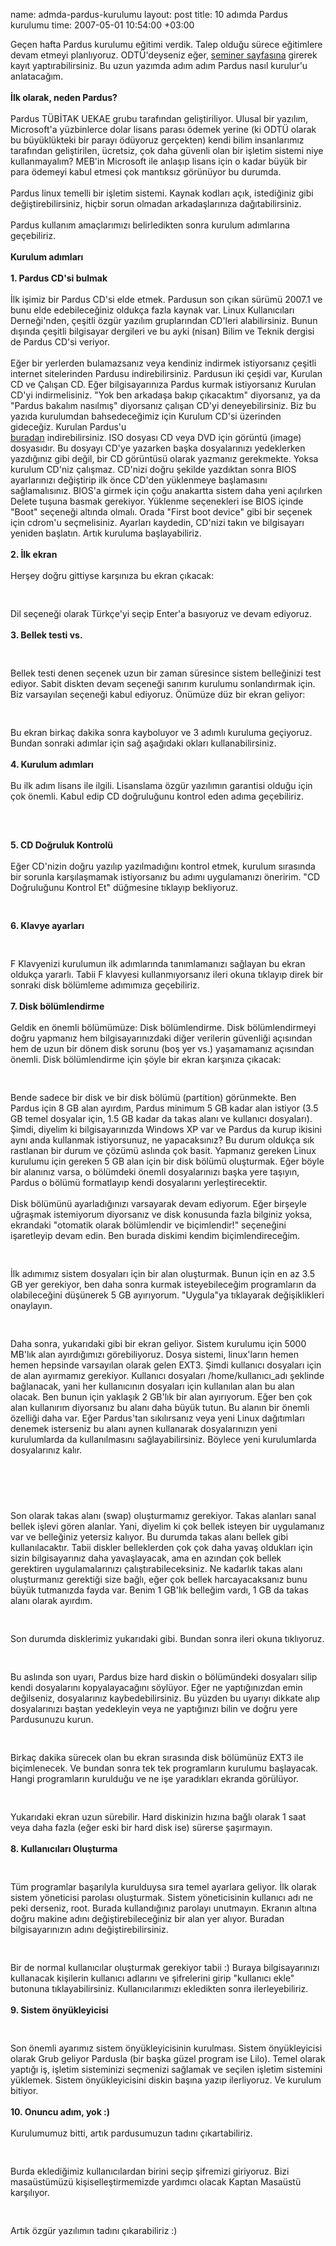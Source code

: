 name: admda-pardus-kurulumu
layout: post
title: 10 adımda Pardus kurulumu
time: 2007-05-01 10:54:00 +03:00

Geçen hafta Pardus kurulumu eğitimi verdik. Talep olduğu sürece eğitimlere devam etmeyi planlıyoruz. ODTÜ'deyseniz eğer, <a href="http://seminer.metu.edu.tr/">seminer sayfasına</a> girerek kayıt yaptırabilirsiniz. Bu uzun yazımda adım adım Pardus nasıl kurulur'u anlatacağım.<br /><br /><span style="font-weight: bold;">İlk olarak, neden Pardus? </span><br /><br />Pardus TÜBİTAK UEKAE grubu tarafından geliştiriliyor. Ulusal bir yazılım, Microsoft'a yüzbinlerce dolar lisans parası ödemek yerine (ki ODTÜ olarak bu büyüklükteki bir parayı ödüyoruz gerçekten) kendi bilim insanlarımız tarafından geliştirilen, ücretsiz, çok daha güvenli olan bir işletim sistemi niye kullanmayalım? MEB'in Microsoft ile anlaşıp lisans için o kadar büyük bir para ödemeyi kabul etmesi çok mantıksız görünüyor bu durumda.<br /><br />Pardus linux temelli bir işletim sistemi. Kaynak kodları açık, istediğiniz gibi değiştirebilirsiniz, hiçbir sorun olmadan arkadaşlarınıza dağıtabilirsiniz.<br /><br />Pardus kullanım amaçlarımızı belirledikten sonra kurulum adımlarına geçebiliriz.<br /><br /><span style="font-weight: bold;">Kurulum adımları</span><br /><br /><span style="font-weight: bold;">1. Pardus CD'si bulmak</span><br /><br />İlk işimiz bir Pardus CD'si elde etmek. Pardusun son çıkan sürümü 2007.1 ve bunu elde edebileceğiniz oldukça fazla kaynak var. Linux Kullanıcıları Derneği'nden, çeşitli özgür yazılım gruplarından CD'leri alabilirsiniz. Bunun dışında çeşitli bilgisayar dergileri ve bu ayki (nisan) Bilim ve Teknik dergisi de Pardus CD'si veriyor.<br /><br />Eğer bir yerlerden bulamazsanız veya kendiniz indirmek istiyorsanız çeşitli internet sitelerinden Pardusu indirebilirsiniz. Pardusun iki çeşidi var, Kurulan CD ve Çalışan CD. Eğer bilgisayarınıza Pardus kurmak istiyorsanız Kurulan CD'yi indirmelisiniz. "Yok ben arkadaşa bakıp çıkacaktım" diyorsanız, ya da "Pardus bakalım nasılmış" diyorsanız çalışan CD'yi deneyebilirsiniz. Biz bu yazıda kurulumdan bahsedeceğimiz için Kurulum CD'si üzerinden gideceğiz. Kurulan Pardus'u<br /><a href="ftp://ftp.metu.edu.tr/pub/linux/pardus/kurulan/2007.1/Pardus-Kurulan-2007.1.iso"> buradan</a> indirebilirsiniz. ISO dosyası CD veya DVD için görüntü (image) dosyasıdır. Bu dosyayı CD'ye yazarken başka dosyalarınızı yedeklerken yazdığınız gibi değil, bir CD görüntüsü olarak yazmanız gerekmekte. Yoksa kurulum CD'niz çalışmaz. CD'nizi doğru şekilde yazdıktan sonra BIOS ayarlarınızı değiştirip ilk önce CD'den yüklenmeye başlamasını sağlamalısınız. BIOS'a girmek için çoğu anakartta sistem daha yeni açılırken Delete tuşuna basmak gerekiyor. Yüklenme seçenekleri ise BIOS içinde "Boot" seçeneği altında olmalı. Orada "First boot device" gibi bir seçenek için cdrom'u seçmelisiniz. Ayarları kaydedin, CD'nizi takın ve bilgisayarı yeniden başlatın. Artık kuruluma başlayabiliriz.<br /><br /><span style="font-weight: bold;">2. İlk ekran</span><br /><br />Herşey doğru gittiyse karşınıza bu ekran çıkacak:<br /><br /><a href="http://2.bp.blogspot.com/_AZvuJ9kmERM/Rjb-VL-pQgI/AAAAAAAAAAU/LxEOfiC_rTk/s1600-h/snap1"><img style="margin: 0px auto 10px; display: block; text-align: center; cursor: pointer;" src="http://2.bp.blogspot.com/_AZvuJ9kmERM/Rjb-VL-pQgI/AAAAAAAAAAU/LxEOfiC_rTk/s400/snap1" alt="" id="BLOGGER_PHOTO_ID_5059510871343579650" border="0" /></a><br />Dil seçeneği olarak Türkçe'yi seçip Enter'a basıyoruz ve devam ediyoruz.<br /><br /><span style="font-weight: bold;">3. Bellek testi vs.</span><br /><br /><a href="http://4.bp.blogspot.com/_AZvuJ9kmERM/Rjb_qr-pQhI/AAAAAAAAAAc/fTuOTC34N_o/s1600-h/snap2"><img style="margin: 0px auto 10px; display: block; text-align: center; cursor: pointer;" src="http://4.bp.blogspot.com/_AZvuJ9kmERM/Rjb_qr-pQhI/AAAAAAAAAAc/fTuOTC34N_o/s400/snap2" alt="" id="BLOGGER_PHOTO_ID_5059512340222394898" border="0" /></a><br />Bellek testi denen seçenek uzun bir zaman süresince sistem belleğinizi test ediyor. Sabit diskten devam seçeneği sanırım kurulumu sonlandırmak için. Biz varsayılan seçeneği kabul ediyoruz. Önümüze düz bir ekran geliyor:<br /><br /><a href="http://3.bp.blogspot.com/_AZvuJ9kmERM/RjcAkL-pQiI/AAAAAAAAAAk/GOSdzeNpMi8/s1600-h/snap3"><img style="margin: 0px auto 10px; display: block; text-align: center; cursor: pointer;" src="http://3.bp.blogspot.com/_AZvuJ9kmERM/RjcAkL-pQiI/AAAAAAAAAAk/GOSdzeNpMi8/s400/snap3" alt="" id="BLOGGER_PHOTO_ID_5059513328064872994" border="0" /></a><br />Bu ekran birkaç dakika sonra kayboluyor ve 3 adımlı kuruluma geçiyoruz. Bundan sonraki adımlar için sağ aşağıdaki okları kullanabilirsiniz.<br /><br /><span style="font-weight: bold;">4. Kurulum adımları</span><br /><br />Bu ilk adım lisans ile ilgili. Lisanslama özgür yazılımın garantisi olduğu için çok önemli. Kabul edip CD doğruluğunu kontrol eden adıma geçebiliriz.<br /><br /><a href="http://3.bp.blogspot.com/_AZvuJ9kmERM/RjcBIL-pQjI/AAAAAAAAAAs/PpPRdrEA_CE/s1600-h/snap4"><img style="margin: 0px auto 10px; display: block; text-align: center; cursor: pointer;" src="http://3.bp.blogspot.com/_AZvuJ9kmERM/RjcBIL-pQjI/AAAAAAAAAAs/PpPRdrEA_CE/s400/snap4" alt="" id="BLOGGER_PHOTO_ID_5059513946540163634" border="0" /></a><br /><br /><span style="font-weight: bold;">5. CD Doğruluk Kontrolü</span><br /><br />Eğer CD'nizin doğru yazılıp yazılmadığını kontrol etmek, kurulum sırasında bir sorunla karşılaşmamak istiyorsanız bu adımı uygulamanızı öneririm. "CD Doğruluğunu Kontrol Et" düğmesine tıklayıp bekliyoruz.<br /><br /><a href="http://4.bp.blogspot.com/_AZvuJ9kmERM/RjcCYb-pQkI/AAAAAAAAAA0/cqQrv7orXJQ/s1600-h/snap5"><img style="margin: 0px auto 10px; display: block; text-align: center; cursor: pointer;" src="http://4.bp.blogspot.com/_AZvuJ9kmERM/RjcCYb-pQkI/AAAAAAAAAA0/cqQrv7orXJQ/s400/snap5" alt="" id="BLOGGER_PHOTO_ID_5059515325224665666" border="0" /></a><br /><span style="font-weight: bold;">6. Klavye ayarları</span><br /><br /><a href="http://4.bp.blogspot.com/_AZvuJ9kmERM/RjcDWb-pQlI/AAAAAAAAAA8/rydYleYOV0U/s1600-h/snap6"><img style="margin: 0px auto 10px; display: block; text-align: center; cursor: pointer;" src="http://4.bp.blogspot.com/_AZvuJ9kmERM/RjcDWb-pQlI/AAAAAAAAAA8/rydYleYOV0U/s400/snap6" alt="" id="BLOGGER_PHOTO_ID_5059516390376555090" border="0" /></a><br />F Klavyenizi kurulumun ilk adımlarında tanımlamanızı sağlayan bu ekran oldukça yararlı. Tabii F klavyesi kullanmıyorsanız ileri okuna tıklayıp direk bir sonraki disk bölümleme adımımıza geçebiliriz.<br /><br /><span style="font-weight: bold;">7. Disk bölümlendirme</span><br /><br />Geldik en önemli bölümümüze: Disk bölümlendirme. Disk bölümlendirmeyi doğru yapmanız hem bilgisayarınızdaki diğer verilerin güvenliği açısından hem de uzun bir dönem disk sorunu (boş yer vs.) yaşamamanız açısından önemli. Disk bölümlendirme için şöyle bir ekran karşınıza çıkacak:<br /><br /><a href="http://1.bp.blogspot.com/_AZvuJ9kmERM/RjcXIr-pQoI/AAAAAAAAABU/k-eSZrgTJeI/s1600-h/snap10"><img style="margin: 0px auto 10px; display: block; text-align: center; cursor: pointer;" src="http://1.bp.blogspot.com/_AZvuJ9kmERM/RjcXIr-pQoI/AAAAAAAAABU/k-eSZrgTJeI/s400/snap10" alt="" id="BLOGGER_PHOTO_ID_5059538144385909378" border="0" /></a><br />Bende sadece bir disk ve bir disk bölümü (partition) görünmekte. Ben Pardus için 8 GB alan ayırdım, Pardus minimum 5 GB kadar alan istiyor (3.5 GB temel dosyalar için, 1.5 GB kadar da takas alanı ve kullanıcı dosyaları). Şimdi, diyelim ki bilgisayarınızda Windows XP var ve Pardus da kurup ikisini aynı anda kullanmak istiyorsunuz, ne yapacaksınız? Bu durum oldukça sık rastlanan bir durum ve çözümü aslında çok basit. Yapmanız gereken Linux kurulumu için gereken 5 GB alan için bir disk bölümü oluşturmak. Eğer böyle bir alanınız varsa, o bölümdeki önemli dosyalarınızı başka yere taşıyın, Pardus o bölümü formatlayıp kendi dosyalarını yerleştirecektir.<br /><br />Disk bölümünü ayarladığınızı varsayarak devam ediyorum. Eğer birşeyle uğraşmak istemiyorum diyorsanız ve disk konusunda fazla bilginiz yoksa, ekrandaki "otomatik olarak bölümlendir ve biçimlendir!" seçeneğini işaretleyip devam edin. Ben burada diskimi kendim biçimlendireceğim.<br /><br /><a href="http://4.bp.blogspot.com/_AZvuJ9kmERM/RjcYMb-pQqI/AAAAAAAAACI/0dcf9xsTGfM/s1600-h/snap12"><img style="margin: 0px auto 10px; display: block; text-align: center; cursor: pointer;" src="http://4.bp.blogspot.com/_AZvuJ9kmERM/RjcYMb-pQqI/AAAAAAAAACI/0dcf9xsTGfM/s400/snap12" alt="" id="BLOGGER_PHOTO_ID_5059539308322046626" border="0" /></a><br />İlk adımımız sistem dosyaları için bir alan oluşturmak. Bunun için en az 3.5 GB yer gerekiyor, ben daha sonra kurmak isteyebileceğim programların da olabileceğini düşünerek 5 GB ayırıyorum. "Uygula"ya tıklayarak değişiklikleri onaylayın.<br /><br /><a href="http://1.bp.blogspot.com/_AZvuJ9kmERM/RjcYur-pQrI/AAAAAAAAACQ/f7QaGUyQgb8/s1600-h/snap13"><img style="margin: 0px auto 10px; display: block; text-align: center; cursor: pointer;" src="http://1.bp.blogspot.com/_AZvuJ9kmERM/RjcYur-pQrI/AAAAAAAAACQ/f7QaGUyQgb8/s400/snap13" alt="" id="BLOGGER_PHOTO_ID_5059539896732566194" border="0" /></a><br />Daha sonra, yukarıdaki gibi bir ekran geliyor. Sistem kurulumu için 5000 MB'lık alan ayırdığımızı görebiliyoruz. Dosya sistemi, linux'ların hemen hemen hepsinde varsayılan olarak gelen EXT3. Şimdi kullanıcı dosyaları için de alan ayırmamız gerekiyor. Kullanıcı dosyaları /home/kullanıcı_adı şeklinde bağlanacak, yani her kullanıcının dosyaları için kullanılan alan bu alan olacak. Ben bunun için yaklaşık 2 GB'lık bir alan ayırıyorum. Eğer ben çok alan kullanırım diyorsanız bu alanı daha büyük tutun. Bu alanın bir önemli özelliği daha var. Eğer Pardus'tan sıkılırsanız veya yeni Linux dağıtımları denemek isterseniz bu alanı aynen kullanarak dosyalarınızın yeni kurulumlarda da kullanılmasını sağlayabilirsiniz. Böylece yeni kurulumlarda dosyalarınız kalır.<br /><br /><a href="http://1.bp.blogspot.com/_AZvuJ9kmERM/RjcaQr-pQsI/AAAAAAAAACY/qP7OnC7l-uA/s1600-h/snap14"><img style="margin: 0px auto 10px; display: block; text-align: center; cursor: pointer;" src="http://1.bp.blogspot.com/_AZvuJ9kmERM/RjcaQr-pQsI/AAAAAAAAACY/qP7OnC7l-uA/s400/snap14" alt="" id="BLOGGER_PHOTO_ID_5059541580359746242" border="0" /></a><br /><br /><a href="http://1.bp.blogspot.com/_AZvuJ9kmERM/Rjcckr-pQtI/AAAAAAAAACg/Gc-UUfEWqOE/s1600-h/snap15"><img style="margin: 0px auto 10px; display: block; text-align: center; cursor: pointer;" src="http://1.bp.blogspot.com/_AZvuJ9kmERM/Rjcckr-pQtI/AAAAAAAAACg/Gc-UUfEWqOE/s400/snap15" alt="" id="BLOGGER_PHOTO_ID_5059544122980385490" border="0" /></a><br />Son olarak takas alanı (swap) oluşturmamız gerekiyor. Takas alanları sanal bellek işlevi gören alanlar. Yani, diyelim ki çok bellek isteyen bir uygulamanız var ve belleğiniz yetersiz kalıyor. Bu durumda takas alanı bellek gibi kullanılacaktır. Tabii diskler belleklerden çok çok daha yavaş oldukları için sizin bilgisayarınız daha yavaşlayacak, ama en azından çok bellek gerektiren uygulamalarınızı çalıştırabileceksiniz. Ne kadarlık takas alanı oluşturmanız gerektiği size bağlı, eğer çok bellek harcayacaksanız bunu büyük tutmanızda fayda var. Benim 1 GB'lık belleğim vardı, 1 GB da takas alanı olarak ayırdım.<br /><br /><a href="http://1.bp.blogspot.com/_AZvuJ9kmERM/Rjcc8r-pQuI/AAAAAAAAACo/bZAjMoTzzLQ/s1600-h/snap16"><img style="margin: 0px auto 10px; display: block; text-align: center; cursor: pointer;" src="http://1.bp.blogspot.com/_AZvuJ9kmERM/Rjcc8r-pQuI/AAAAAAAAACo/bZAjMoTzzLQ/s400/snap16" alt="" id="BLOGGER_PHOTO_ID_5059544535297245922" border="0" /></a><br />Son durumda disklerimiz yukarıdaki gibi. Bundan sonra ileri okuna tıklıyoruz.<br /><br /><a href="http://1.bp.blogspot.com/_AZvuJ9kmERM/Rjcc8r-pQvI/AAAAAAAAACw/GzMPFGNQzm0/s1600-h/snap17"><img style="margin: 0px auto 10px; display: block; text-align: center; cursor: pointer;" src="http://1.bp.blogspot.com/_AZvuJ9kmERM/Rjcc8r-pQvI/AAAAAAAAACw/GzMPFGNQzm0/s400/snap17" alt="" id="BLOGGER_PHOTO_ID_5059544535297245938" border="0" /></a><br />Bu aslında son uyarı, Pardus bize hard diskin o bölümündeki dosyaları silip kendi dosyalarını kopyalayacağını söylüyor. Eğer ne yaptığınızdan emin değilseniz, dosyalarınız kaybedebilirsiniz. Bu yüzden bu uyarıyı dikkate alıp dosyalarınızı baştan yedekleyin veya ne yaptığınızı bilin ve doğru yere Pardusunuzu kurun.<br /><br /><a href="http://2.bp.blogspot.com/_AZvuJ9kmERM/Rjcc87-pQwI/AAAAAAAAAC4/IdA9NGetlIw/s1600-h/snap18"><img style="margin: 0px auto 10px; display: block; text-align: center; cursor: pointer;" src="http://2.bp.blogspot.com/_AZvuJ9kmERM/Rjcc87-pQwI/AAAAAAAAAC4/IdA9NGetlIw/s400/snap18" alt="" id="BLOGGER_PHOTO_ID_5059544539592213250" border="0" /></a><br />Birkaç dakika sürecek olan bu ekran sırasında disk bölümünüz EXT3 ile biçimlenecek. Ve bundan sonra tek tek programların kurulumu başlayacak. Hangi programların kurulduğu ve ne işe yaradıkları ekranda görülüyor.<br /><br /><a href="http://2.bp.blogspot.com/_AZvuJ9kmERM/Rjcc87-pQxI/AAAAAAAAADA/zCr3pl_smNo/s1600-h/snap19"><img style="margin: 0px auto 10px; display: block; text-align: center; cursor: pointer;" src="http://2.bp.blogspot.com/_AZvuJ9kmERM/Rjcc87-pQxI/AAAAAAAAADA/zCr3pl_smNo/s400/snap19" alt="" id="BLOGGER_PHOTO_ID_5059544539592213266" border="0" /></a><br />Yukarıdaki ekran uzun sürebilir. Hard diskinizin hızına bağlı olarak 1 saat veya daha fazla (eğer eski bir hard disk ise) sürerse şaşırmayın.<br /><br /><span style="font-weight: bold;">8. Kullanıcıları Oluşturma</span><br /><br /><a href="http://1.bp.blogspot.com/_AZvuJ9kmERM/Rjcgwr-pQzI/AAAAAAAAADQ/DMwwJ99QfDg/s1600-h/snap20"><img style="margin: 0px auto 10px; display: block; text-align: center; cursor: pointer;" src="http://1.bp.blogspot.com/_AZvuJ9kmERM/Rjcgwr-pQzI/AAAAAAAAADQ/DMwwJ99QfDg/s400/snap20" alt="" id="BLOGGER_PHOTO_ID_5059548727185326898" border="0" /></a><br />Tüm programlar başarılyla kurulduysa sıra temel ayarlara geliyor. İlk olarak sistem yöneticisi parolası oluşturmak. Sistem yöneticisinin kullanıcı adı ne peki derseniz, root. Burada kullandığınız parolayı unutmayın. Ekranın altına doğru makine adını değiştirebileceğiniz bir alan yer alıyor. Buradan bilgisayarınızın adını değiştirebilirsiniz.<br /><br /><a href="http://3.bp.blogspot.com/_AZvuJ9kmERM/RjcgxL-pQ0I/AAAAAAAAADY/m44N2JciKUk/s1600-h/snap21"><img style="margin: 0px auto 10px; display: block; text-align: center; cursor: pointer;" src="http://3.bp.blogspot.com/_AZvuJ9kmERM/RjcgxL-pQ0I/AAAAAAAAADY/m44N2JciKUk/s400/snap21" alt="" id="BLOGGER_PHOTO_ID_5059548735775261506" border="0" /></a><br />Bir de normal kullanıcılar oluşturmak gerekiyor tabii :) Buraya bilgisayarınızı kullanacak kişilerin kullanıcı adlarını ve şifrelerini girip "kullanıcı ekle" butonuna tıklayabilirsiniz. Kullanıcılarımızı ekledikten sonra ilerleyebiliriz.<br /><br /><span style="font-weight:bold;">9. Sistem önyükleyicisi</span><br /><br /><a href="http://4.bp.blogspot.com/_AZvuJ9kmERM/Rjcgxb-pQ1I/AAAAAAAAADg/JvAvFTPnRZs/s1600-h/snap22"><img style="margin: 0px auto 10px; display: block; text-align: center; cursor: pointer;" src="http://4.bp.blogspot.com/_AZvuJ9kmERM/Rjcgxb-pQ1I/AAAAAAAAADg/JvAvFTPnRZs/s400/snap22" alt="" id="BLOGGER_PHOTO_ID_5059548740070228818" border="0" /></a><br />Son önemli ayarımız sistem önyükleyicisinin kurulması. Sistem önyükleyicisi olarak Grub geliyor Pardusla (bir başka güzel program ise Lilo). Temel olarak yaptığı iş, işletim sisteminizi seçmenizi sağlamak ve seçilen işletim sistemini yüklemek. Sistem önyükleyicisini diskin başına yazıp ilerliyoruz. Ve kurulum bitiyor.<br /><br /><span style="font-weight:bold;">10. Onuncu adım, yok :)</span><br /><br />Kurulumumuz bitti, artık pardusumuzun tadını çıkartabiliriz.<br /><br /><a href="http://1.bp.blogspot.com/_AZvuJ9kmERM/Rjcgxr-pQ2I/AAAAAAAAADo/EZIoxEAkYU4/s1600-h/snap23"><img style="margin: 0px auto 10px; display: block; text-align: center; cursor: pointer;" src="http://1.bp.blogspot.com/_AZvuJ9kmERM/Rjcgxr-pQ2I/AAAAAAAAADo/EZIoxEAkYU4/s400/snap23" alt="" id="BLOGGER_PHOTO_ID_5059548744365196130" border="0" /></a><br />Burda eklediğimiz kullanıcılardan birini seçip şifremizi giriyoruz. Bizi masaüstümüzü kişiselleştirmemizde yardımcı olacak Kaptan Masaüstü karşılıyor.<br /><br /><a href="http://1.bp.blogspot.com/_AZvuJ9kmERM/Rjcgxr-pQ3I/AAAAAAAAADw/hMjvN_WlIvQ/s1600-h/snap24"><img style="margin: 0px auto 10px; display: block; text-align: center; cursor: pointer;" src="http://1.bp.blogspot.com/_AZvuJ9kmERM/Rjcgxr-pQ3I/AAAAAAAAADw/hMjvN_WlIvQ/s400/snap24" alt="" id="BLOGGER_PHOTO_ID_5059548744365196146" border="0" /></a><br />Artık özgür yazılımın tadını çıkarabiliriz :)
